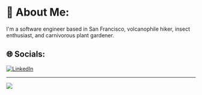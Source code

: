 # 💫 About Me:
I'm a software engineer based in San Francisco, volcanophile hiker, insect enthusiast, and carnivorous plant gardener.


## 🌐 Socials:
[![LinkedIn](https://img.shields.io/badge/LinkedIn-%230077B5.svg?logo=linkedin&logoColor=white)](https://linkedin.com/in/kairality) 

---
[![](https://visitcount.itsvg.in/api?id=kairality&icon=9&color=0)](https://visitcount.itsvg.in)
